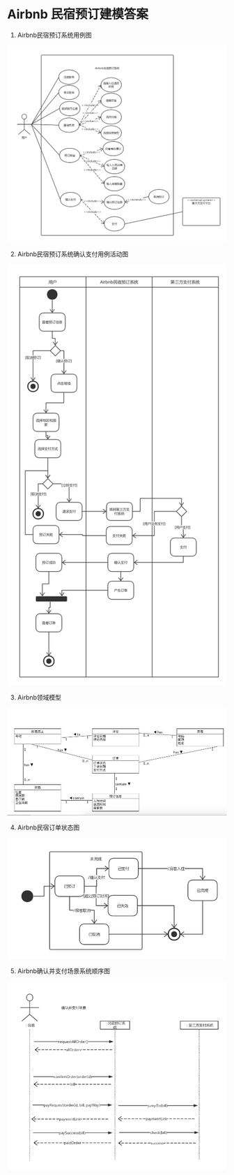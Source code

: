 # Airbnb 民宿预订建模答案

1. Airbnb民宿预订系统用例图

![Airbnb用例图](assets/Airbnb用例图.png)

2. Airbnb民宿预订系统确认支付用例活动图

![Airbnb确认支付用例活动图](assets/Airbnb确认支付用例活动图.png)

3. Airbnb领域模型

![Airbnb领域建模](assets/Airbnb领域建模.png)

4. Airbnb民宿订单状态图

![Airbnb民宿订单状态图](assets/Airbnb民宿订单状态图.png)

5. Airbnb确认并支付场景系统顺序图

![Airbnb系统顺序图](assets/Airbnb系统顺序图.png)